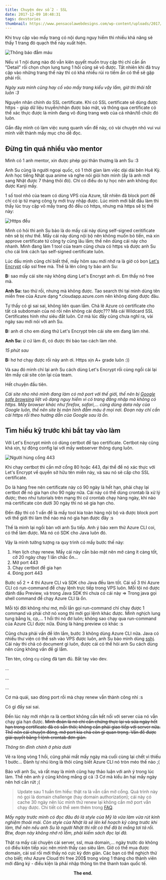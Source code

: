 ```yaml
---
title: Chuyện dev số 2 - SSL
date: 2017-12-09 10:48:31
tags: devstories
thumbnail: https://www.pensacolawebdesigns.com/wp-content/uploads/2017/08/ssl.png
---
```


Khi truy cập vào mấy trang có nội dung nguy hiểm thì nhiều khả năng sẽ thấy 1 trang đỏ quạch thế này xuất hiện.

![Thông báo đẫm máu](https://media.gcflearnfree.org/content/55e076c07dd48174331f528f_01_17_2014/privacy_malware_page.png)

Nếu vì 1 nội dung nào đó vẫn kiên quyết muốn truy cập thì chỉ cần ấn "Detail" rồi chọn chọn lung tung 1 hồi cũng sẽ vô được. Tất nhiên khi đã truy cập vào những trang thế này thì có khá nhiều rủi ro tiềm ẩn có thể sẽ gặp phải rồi.

*Ngày xưa mình cũng hay cố vào mấy trang kiểu vậy lắm, giờ thì thôi tắt luôn :3*

Nguyên nhân chính do SSL certificate. Khi có SSL certificate sẽ dùng được https - giúp dữ liệu truyền/nhận được bảo mật, và thông qua certificate có thể xác thực được là mình đang vô đúng trang web của cá nhân/tổ chức đó luôn.

<!-- more -->

Gần đây mình có làm việc xung quanh vấn đề này, có vài chuyện nhỏ vui vui mình viết thành mấy mục cho dễ đọc.

## Đừng tin quá nhiều vào mentor

Mình có 1 anh mentor, xin được phép gọi thân thương là anh Su :3

Anh Su cũng là người ngoại quốc, có 1 thời gian làm việc dài dài bên Huê Kỳ. Anh học tiếng Nhật qua anime và nghe nói giỏi hơn mình (ấy là anh mới sang Nhật được 7 tháng thôi đó). Chỉ có điều do tự học nên anh không đọc được Kanji mấy.

1 số tool nhỏ của team có dùng VPS của Azure, tất nhiên đã block port để chỉ có ip từ mạng công ty mới truy nhập được. Lúc mình mới bắt đầu làm thì thấy lúc truy cập vô mấy trang đó đều có https, nhưng mà https sẽ bị thế này:

![Https đểu](https://imh01-inmotionhosting1.netdna-ssl.com/support/images/stories/website/errors/ssl/chrome-your-connection-is-not-private.png)

Mình có hỏi thì anh Su bảo là do mấy cái này dùng self-signed ceritificate nên sẽ bị như thế. Mấy cái này dùng nội bộ nên không muốn bỏ tiền, mà xin approve certificate từ công ty cũng lâu lắm; thế nên dùng cái này cho nhanh. Mình đang làm 1 tool của team cũng chưa có https và được anh Su cho cái link cách tạo self-signed certificate luôn.

Lúc đầu mình cũng chỉ biết thế, mấy hôm sau mới nhớ ra là giờ có bọn [Let's Encrypt](https://letsencrypt.org/) cấp ssl free mà. Thế là lên công ty bảo anh Su:

**B:** sao mấy cái site này không dùng Let's Encrypt anh ơi. Em thấy nó free mà.

**Anh Su:** tao thử rồi, nhưng mà không được. Tao search thì tại mình dùng tên miền free của Azure dạng *.cloudapp.azure.com nên không dùng được đâu.

Tự thấy có gì sai sai, không liên quan lắm. Chả lẽ Azure có certificate cho tất cả subdomain của nó rồi nên không cài được??? Mà cái Wildcard SSL Certificates hình như siêu đắt luôn. Cơ mà lúc đấy cũng chưa nghĩ ra, vài ngày sau mới nói với anh Su.

**B:** anh ơi cho em dùng thử Let's Encrypt trên cái site em đang làm nhé.

**Anh Su:** ừ cứ làm đi, có được thì bảo tao cách làm nhé.

*15 phút sau*

**B:** hơ hơ chạy được rồi này anh ơi. Https xịn A+ grade luôn :))

Và sau đó mình chỉ lại anh Su cách dùng Let's Encrypt rồi cùng ngồi cài lại lên mấy cái site còn lại của team.

Hết chuyện đầu tiên. 

*Cái site nho nhỏ mình đang làm có mở port với thế giới, thế nên bị  [Google safe browsing](https://safebrowsing.google.com/) liệt vô dạng nguy hiểm vì có trang đăng nhập mà không có https. Mấy browser khác như firefox, safari,... cũng dùng data này của Google luôn, thế nên site bị màn hình đẫm máu ở mọi nơi. Đoạn này chỉ cần cài https rồi theo hướng dẫn của Google sau là ổn.*

## Tìm hiểu kỹ trước khi bắt tay vào làm

Với Let's Encrypt mình có dùng certbot để tạo certificate. Certbot này cũng khá xịn, tự động config lại với mấy webserver thông dụng luôn.

![Người hùng cổng 443](https://certbot.eff.org/images/certbot-OG.png)

Khi chạy certbot thì cần mở cổng 80 hoặc 443, đại thể để nó xác thực với Let's Encrypt về quyền sở hữu tên miền này, và sau nó sẽ cấp cho SSL certificate.

Do là hàng free nên certificate này có 90 ngày là hết hạn, phải chạy lại certbot để nó gia hạn cho 90 ngày nữa. Cái này có thể dùng crontab là xử lý được; theo như tutorials trên mạng thì cứ crontab chạy hàng ngày, khi nào mà certificate còn dưới 30 ngày thì nó sẽ gia hạn cho.

Đến đây thì có 1 vấn đề là mấy tool kia toàn hàng nội bộ và được block port với thế giới thì làm thế nào mà nó gia hạn được đây :s

Thế là mình lại ngồi bàn với anh Su tiếp. Anh ý bảo xem thử Azure CLI coi, có thể làm được. Mà nó có SDK cho Java luôn đó.

Vậy là mình tưởng tượng ra quy trình có mấy bước thế này:

1. Hẹn lịch chạy renew. Mấy cái này cần bảo mật nên mở càng ít càng tốt, cỡ 20 ngày chạy 1 lần chắc ổn...
2. Mở port 443
3. Chạy certbot để gia hạn
4. Đóng port 443

Bước số 2 + 4 thì Azure CLI và SDK cho Java đều làm tốt. Cái số 3 thì Azure CLI có run-command để chạy lệnh trực tiếp trong VPS luôn. Mỗi tội nó được đánh dấu Preview, và trong Java SDK thì chưa có cái này => Trong java gọi shell command để chạy Azure CLI là ổn.

Mỗi tội đời không như mơ, mỗi lần gọi run-command chỉ chạy được 1 command và phải chờ nó xong thì mới gọi lệnh khác được. Mình nghịch lung tung bằng ls, cp,... 1 hồi thì nó đơ luôn; không sao chạy qua run-command của Azure CLI được nữa. Đúng là hàng preview có khác :s

Cũng chưa phải vấn đề lớn lắm, bước 3 không dùng Azure CLI nữa. Java có nhiều thư viện có thể ssh vào VPS được luôn, anh Su bảo mình dùng [sshj](https://github.com/hierynomus/sshj). Cái này thì chả có document gì luôn, được cái có thể hỏi anh Su cách dùng nên cũng không vấn đề gì lắm.

Tèn tèn, công cụ cũng đã tạm đủ. Bắt tay vào dev.

...

...

...

Cơ mà quái, sao đóng port rồi mà chạy renew vẫn thành công nhỉ :s

Có gì đấy sai sai.

Đến lúc này mới nhận ra là certbot không cần kết nối với server của nó vẫn chạy gia hạn được. ~~Mình đoán là nó chỉ cần chứng thực lại và sửa ngày hết hạn trong certificate đã có sẵn thôi; không cần phải giao tiếp với server nữa. Thế nên cái chuyện đóng, mở port kia chả còn gì quan trọng. Vấn đề được giải quyết bằng 1 lệnh crontab đơn giản.~~ 

*Thông tin đính chính ở phía dưới*

Vẽ ra lòng vòng 1 hồi, cũng phải mất mấy ngày mà cuối cùng lại chết vì thiếu 1 bước... Đành tự nhủ lòng là thôi cũng biết Azure CLI nó tròn méo thế nào ;(

Báo với anh Su, và rất may là mình cũng hay thảo luận với anh ý trong lúc làm. Thế nên anh ý cũng không mắng gì cả :3 Cơ mà kiểu ăn hại mấy ngày nên hơi cắn rứt ;(

>Update sau 1 tuần tìm hiểu: thật ra là vẫn cần mở cổng. Quá trình này nó gọi là domain challenge (hay domain authorization); cái này có cache 30 ngày nên lúc mình thử renew lại không cần mở port vẫn chạy được. Chi tiết có thể xem thêm trong [FAQ](https://letsencrypt.org/docs/faq/).

*Mấy ngày trước mình có đọc đâu đó là style của Mỹ là vừa làm vừa rút kinh nghiệm thoải mái. Còn style của Nhật là sẽ lên kế hoạch kỹ càng trước khi làm, thế nên nếu anh Su là người Nhật thì rất có thể đã bị mắng tơi tả rồi. Btw, đoạn này không nhớ rõ lắm, phải kiếm sách đọc lại đã.*


Thật ra mấy cái chuyện cài server, ssl, mua domain,... ngày trước do không có điều kiện tiếp xúc nên mình thấy cao siêu lắm. Giờ có thể mua được domain, cài ssl rồi mới thấy nó cực kỳ đơn giản. Các bạn có thể nghịch thử cho biết; như Azure Cloud thì free 200$ trong vòng 1 tháng cho thành viên mới đăng ký - điều kiện là phải nhập thông tin thẻ thanh toán quốc tế.

<p align="center"><b>The end.</b></p>
